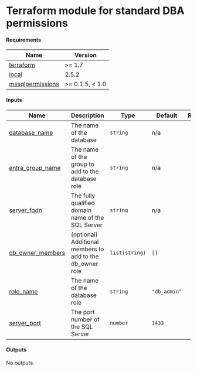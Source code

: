# Terraform module for standard DBA permissions

<!-- BEGIN_TF_DOCS -->
#### Requirements

| Name | Version |
|------|---------|
| <a name="requirement_terraform"></a> [terraform](#requirement\_terraform) | >= 1.7 |
| <a name="requirement_local"></a> [local](#requirement\_local) | 2.5.2 |
| <a name="requirement_mssqlpermissions"></a> [mssqlpermissions](#requirement\_mssqlpermissions) | >= 0.1.5, < 1.0 |

#### Inputs

| Name | Description | Type | Default | Required |
|------|-------------|------|---------|:--------:|
| <a name="input_database_name"></a> [database\_name](#input\_database\_name) | The name of the database | `string` | n/a | yes |
| <a name="input_entra_group_name"></a> [entra\_group\_name](#input\_entra\_group\_name) | The name of the group to add to the database role | `string` | n/a | yes |
| <a name="input_server_fqdn"></a> [server\_fqdn](#input\_server\_fqdn) | The fully qualified domain name of the SQL Server | `string` | n/a | yes |
| <a name="input_db_owner_members"></a> [db\_owner\_members](#input\_db\_owner\_members) | (optional) Additional members to add to the db\_owner role | `list(string)` | `[]` | no |
| <a name="input_role_name"></a> [role\_name](#input\_role\_name) | The name of the database role | `string` | `"db_admin"` | no |
| <a name="input_server_port"></a> [server\_port](#input\_server\_port) | The port number of the SQL Server | `number` | `1433` | no |

#### Outputs

No outputs.
<!-- END_TF_DOCS -->